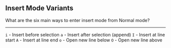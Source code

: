 ## Insert Mode Variants

What are the six main ways to enter insert mode from Normal mode?

---

`i` - Insert before selection
`a` - Insert after selection (append)
`I` - Insert at line start
`A` - Insert at line end
`o` - Open new line below
`O` - Open new line above

